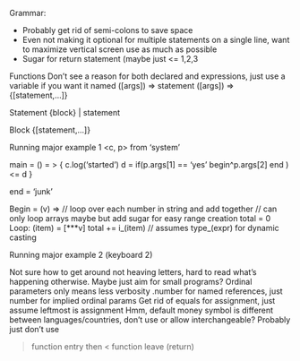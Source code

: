 Grammar:
- Probably get rid of semi-colons to save space
- Even not making it optional for multiple statements on a single line, want to maximize vertical screen use as much as possible
- Sugar for return statement (maybe just <= 1,2,3

Functions
Don’t see a reason for both declared and expressions, just use a variable if you want it named
([args]) => statement
([args]) => {[statement,...]}

Statement
{block} | statement



Block
{[statement,...]}



Running major example 1
<c, p> from ‘system’

main = () = > {
  c.log(‘started’)
  d = if(p.args[1] == ‘yes’
     begin^p.args[2]
     end
  )
  <= d
}

end = ‘junk’

Begin = (v) =>
  // loop over each number in string and add together
  // can only loop arrays maybe but add sugar for easy range creation
  total = 0
  Loop: (item) = [***v]
          total += i_(item) // assumes type_(expr) for dynamic casting
  


Running major example 2 (keyboard 2)

Not sure how to get around not heaving letters, hard to read what’s happening otherwise. Maybe just aim for small programs? 
Ordinal parameters only means less verbosity
.number for named references, just number for implied ordinal params
Get rid of equals for assignment, just assume leftmost is assignment
Hmm, default money symbol is different between languages/countries, don’t use or allow interchangeable? Probably just don’t use
> function entry then < function leave (return)
